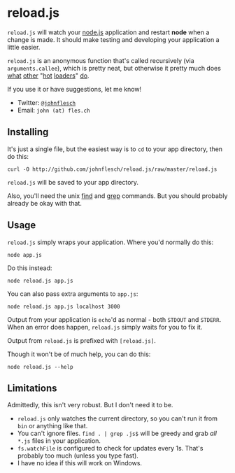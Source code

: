 # reload.js

`reload.js` will watch your [node.js](http://nodejs.org/) application and restart **node** when a change is made. It should make testing and developing your application a little easier.

`reload.js` is an anonymous function that's called recursively (via `arguments.callee`), which is pretty neat, but otherwise it pretty much does [what](http://github.com/ripter/node.runner) [other](http://github.com/remy/nodemon) "[hot](http://gist.github.com/520253) [loaders](http://github.com/weepy/bounce)" [do](http://stackoverflow.com/questions/1972242/auto-reload-of-files-in-node-js).

If you use it or have suggestions, let me know!

  - Twitter: [`@johnflesch`](http://twitter.com/#!johnflesch)
  - Email: `john (at) fles.ch`

## Installing

It's just a single file, but the easiest way is to `cd` to your app directory, then do this:

    curl -O http://github.com/johnflesch/reload.js/raw/master/reload.js

`reload.js` will be saved to your app directory.

Also, you'll need the unix [find](http://unixhelp.ed.ac.uk/CGI/man-cgi?find) and [grep](http://unixhelp.ed.ac.uk/CGI/man-cgi?grep) commands. But you should probably already be okay with that.

## Usage

`reload.js` simply wraps your application. Where you'd normally do this:

    node app.js

Do this instead:

    node reload.js app.js

You can also pass extra arguments to `app.js`:

    node reload.js app.js localhost 3000

Output from your application is `echo`'d as normal - both `STDOUT` and `STDERR`. When an error does happen, `reload.js` simply waits for you to fix it.

Output from `reload.js` is prefixed with `[reload.js]`.

Though it won't be of much help, you can do this:

    node reload.js --help

## Limitations

Admittedly, this isn't very robust. But I don't need it to be.

  - `reload.js` only watches the current directory, so you can't run it from `bin` or anything like that.
  - You can't ignore files. `find . | grep .js$` will be greedy and grab *all* `*.js` files in your application.
  - `fs.watchFile` is configured to check for updates every 1s. That's probably too much (unless you type fast).
  - I have no idea if this will work on Windows.
